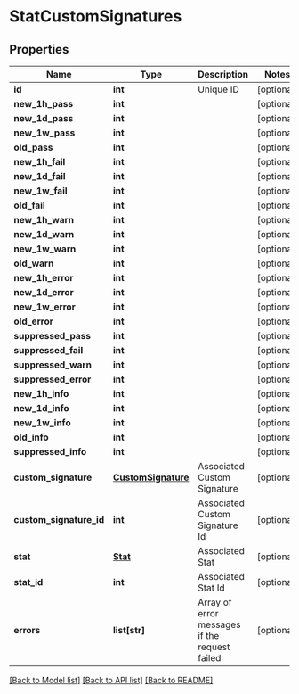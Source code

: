 # StatCustomSignatures

## Properties
Name | Type | Description | Notes
------------ | ------------- | ------------- | -------------
**id** | **int** | Unique ID | [optional] 
**new_1h_pass** | **int** |  | [optional] 
**new_1d_pass** | **int** |  | [optional] 
**new_1w_pass** | **int** |  | [optional] 
**old_pass** | **int** |  | [optional] 
**new_1h_fail** | **int** |  | [optional] 
**new_1d_fail** | **int** |  | [optional] 
**new_1w_fail** | **int** |  | [optional] 
**old_fail** | **int** |  | [optional] 
**new_1h_warn** | **int** |  | [optional] 
**new_1d_warn** | **int** |  | [optional] 
**new_1w_warn** | **int** |  | [optional] 
**old_warn** | **int** |  | [optional] 
**new_1h_error** | **int** |  | [optional] 
**new_1d_error** | **int** |  | [optional] 
**new_1w_error** | **int** |  | [optional] 
**old_error** | **int** |  | [optional] 
**suppressed_pass** | **int** |  | [optional] 
**suppressed_fail** | **int** |  | [optional] 
**suppressed_warn** | **int** |  | [optional] 
**suppressed_error** | **int** |  | [optional] 
**new_1h_info** | **int** |  | [optional] 
**new_1d_info** | **int** |  | [optional] 
**new_1w_info** | **int** |  | [optional] 
**old_info** | **int** |  | [optional] 
**suppressed_info** | **int** |  | [optional] 
**custom_signature** | [**CustomSignature**](CustomSignature.md) | Associated Custom Signature | [optional] 
**custom_signature_id** | **int** | Associated Custom Signature Id | [optional] 
**stat** | [**Stat**](Stat.md) | Associated Stat | [optional] 
**stat_id** | **int** | Associated Stat Id | [optional] 
**errors** | **list[str]** | Array of error messages if the request failed | [optional] 

[[Back to Model list]](../README.md#documentation-for-models) [[Back to API list]](../README.md#documentation-for-api-endpoints) [[Back to README]](../README.md)


